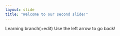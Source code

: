 ```yaml
---
layout: slide
title: "Welcome to our second slide!"
---
```

Learning branch(+edit)
Use the left arrow to go back!
